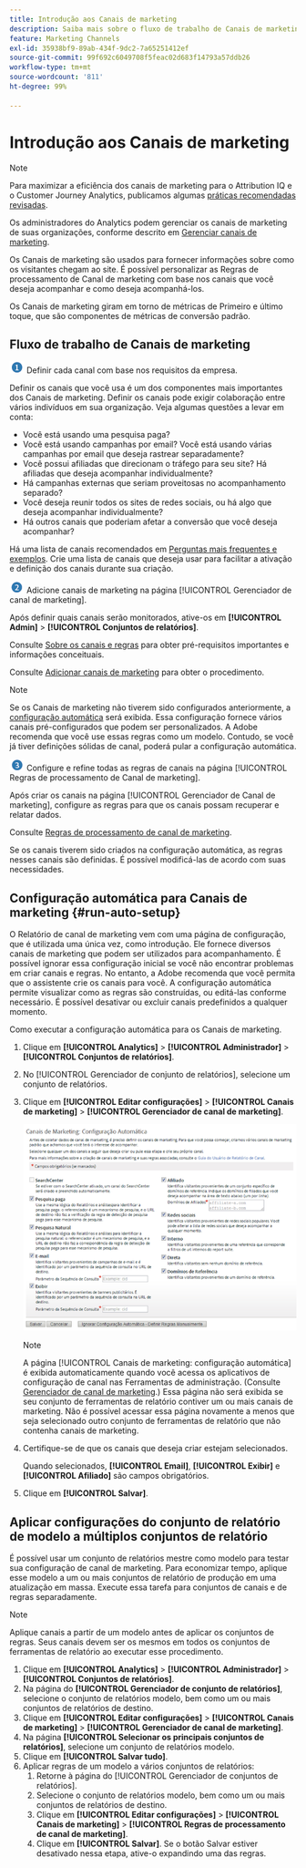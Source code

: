 ```yaml
---
title: Introdução aos Canais de marketing
description: Saiba mais sobre o fluxo de trabalho de Canais de marketing, a configuração automática e como aplicar configurações de conjunto de relatórios de modelo a vários conjuntos de relatórios.
feature: Marketing Channels
exl-id: 35938bf9-89ab-434f-9dc2-7a65251412ef
source-git-commit: 99f692c6049708f5feac02d683f14793a57ddb26
workflow-type: tm+mt
source-wordcount: '811'
ht-degree: 99%

---
```


# Introdução aos Canais de marketing

>[!NOTE]
>
>Para maximizar a eficiência dos canais de marketing para o Attribution IQ e o Customer Journey Analytics, publicamos algumas [práticas recomendadas revisadas](/help/components/c-marketing-channels/mchannel-best-practices.md).
>
>Os administradores do Analytics podem gerenciar os canais de marketing de suas organizações, conforme descrito em [Gerenciar canais de marketing](/help/admin/admin/c-manage-report-suites/c-edit-report-suites/marketing-channels/c-channels.md).

Os Canais de marketing são usados para fornecer informações sobre como os visitantes chegam ao site. É possível personalizar as Regras de processamento de Canal de marketing com base nos canais que você deseja acompanhar e como deseja acompanhá-los.

Os Canais de marketing giram em torno de métricas de Primeiro e último toque, que são componentes de métricas de conversão padrão.

## Fluxo de trabalho de Canais de marketing

![](assets/step1_icon.png) Definir cada canal com base nos requisitos da empresa.

Definir os canais que você usa é um dos componentes mais importantes dos Canais de marketing. Definir os canais pode exigir colaboração entre vários indivíduos em sua organização. Veja algumas questões a levar em conta:

* Você está usando uma pesquisa paga?
* Você está usando campanhas por email? Você está usando várias campanhas por email que deseja rastrear separadamente?
* Você possui afiliadas que direcionam o tráfego para seu site? Há afiliadas que deseja acompanhar individualmente?
* Há campanhas externas que seriam proveitosas no acompanhamento separado?
* Você deseja reunir todos os sites de redes sociais, ou há algo que deseja acompanhar individualmente?
* Há outros canais que poderiam afetar a conversão que você deseja acompanhar?

Há uma lista de canais recomendados em [Perguntas mais frequentes e exemplos](/help/components/c-marketing-channels/c-faq.md). Crie uma lista de canais que deseja usar para facilitar a ativação e definição dos canais durante sua criação.

![](assets/step2_icon.png) Adicione canais de marketing na página [!UICONTROL Gerenciador de canal de marketing].

Após definir quais canais serão monitorados, ative-os em **[!UICONTROL Admin]** > **[!UICONTROL Conjuntos de relatórios]**.

Consulte [Sobre os canais e regras](/help/admin/admin/c-manage-report-suites/c-edit-report-suites/marketing-channels/c-channels.md) para obter pré-requisitos importantes e informações conceituais.

Consulte [Adicionar canais de marketing](/help/admin/admin/c-manage-report-suites/c-edit-report-suites/marketing-channels/c-channels.md) para obter o procedimento.

>[!NOTE]
>
>Se os Canais de marketing não tiverem sido configurados anteriormente, a [configuração automática](/help/components/c-marketing-channels/c-getting-started-mchannel.md) será exibida. Essa configuração fornece vários canais pré-configurados que podem ser personalizados. A Adobe recomenda que você use essas regras como um modelo. Contudo, se você já tiver definições sólidas de canal, poderá pular a configuração automática.

![](assets/step3_icon.png) Configure e refine todas as regras de canais na página [!UICONTROL Regras de processamento de Canal de marketing].

Após criar os canais na página [!UICONTROL Gerenciador de Canal de marketing], configure as regras para que os canais possam recuperar e relatar dados.

Consulte [Regras de processamento de canal de marketing](/help/admin/admin/c-manage-report-suites/c-edit-report-suites/marketing-channels/c-rules.md).

Se os canais tiverem sido criados na configuração automática, as regras nesses canais são definidas. É possível modificá-las de acordo com suas necessidades.

## Configuração automática para Canais de marketing {#run-auto-setup}

O Relatório de canal de marketing vem com uma página de configuração, que é utilizada uma única vez, como introdução. Ele fornece diversos canais de marketing que podem ser utilizados para acompanhamento. É possível ignorar essa configuração inicial se você não encontrar problemas em criar canais e regras. No entanto, a Adobe recomenda que você permita que o assistente crie os canais para você. A configuração automática permite visualizar como as regras são construídas, ou editá-las conforme necessário. É possível desativar ou excluir canais predefinidos a qualquer momento.

Como executar a configuração automática para os Canais de marketing.

1. Clique em **[!UICONTROL Analytics]** > **[!UICONTROL Administrador]** > **[!UICONTROL Conjuntos de relatórios]**.
1. No [!UICONTROL Gerenciador de conjunto de relatórios], selecione um conjunto de relatórios.
1. Clique em **[!UICONTROL Editar configurações]** > **[!UICONTROL Canais de marketing]** > **[!UICONTROL Gerenciador de canal de marketing]**.

   ![Resultado da etapa](assets/wizard.png)

   >[!NOTE]
   >
   >A página [!UICONTROL Canais de marketing: configuração automática] é exibida automaticamente quando você acessa os aplicativos de configuração de canal nas Ferramentas de administração. (Consulte [Gerenciador de canal de marketing](/help/admin/admin/c-manage-report-suites/c-edit-report-suites/marketing-channels/c-channels.md).) Essa página não será exibida se seu conjunto de ferramentas de relatório contiver um ou mais canais de marketing. Não é possível acessar essa página novamente a menos que seja selecionado outro conjunto de ferramentas de relatório que não contenha canais de marketing.

1. Certifique-se de que os canais que deseja criar estejam selecionados.

   Quando selecionados, **[!UICONTROL Email]**, **[!UICONTROL Exibir]** e **[!UICONTROL Afiliado]** são campos obrigatórios.

1. Clique em **[!UICONTROL Salvar]**.

## Aplicar configurações do conjunto de relatório de modelo a múltiplos conjuntos de relatório

É possível usar um conjunto de relatórios mestre como modelo para testar sua configuração de canal de marketing. Para economizar tempo, aplique esse modelo a um ou mais conjuntos de relatório de produção em uma atualização em massa. Execute essa tarefa para conjuntos de canais e de regras separadamente.

>[!NOTE]
>
>Aplique canais a partir de um modelo antes de aplicar os conjuntos de regras. Seus canais devem ser os mesmos em todos os conjuntos de ferramentas de relatório ao executar esse procedimento.

1. Clique em **[!UICONTROL Analytics]** > **[!UICONTROL Administrador]** > **[!UICONTROL Conjuntos de relatórios]**.
1. Na página do **[!UICONTROL Gerenciador de conjunto de relatórios]**, selecione o conjunto de relatórios modelo, bem como um ou mais conjuntos de relatórios de destino.
1. Clique em **[!UICONTROL Editar configurações]** > **[!UICONTROL Canais de marketing]** > **[!UICONTROL Gerenciador de canal de marketing]**.
1. Na página **[!UICONTROL Selecionar os principais conjuntos de relatórios]**, selecione um conjunto de relatórios modelo.
1. Clique em **[!UICONTROL Salvar tudo]**.
1. Aplicar regras de um modelo a vários conjuntos de relatórios:
   1. Retorne à página do [!UICONTROL Gerenciador de conjuntos de relatórios].
   1. Selecione o conjunto de relatórios modelo, bem como um ou mais conjuntos de relatórios de destino.
   1. Clique em **[!UICONTROL Editar configurações]** > **[!UICONTROL Canais de marketing]** > **[!UICONTROL Regras de processamento de canal de marketing]**.
   1. Clique em **[!UICONTROL Salvar]**. Se o botão Salvar estiver desativado nessa etapa, ative-o expandindo uma das regras.
